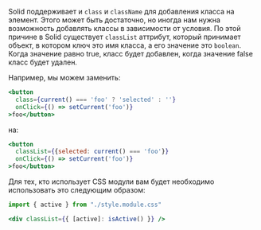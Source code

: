 Solid поддерживает и `class` и `className` для добавления класса на элемент. Этого может быть достаточно, но иногда нам нужна возможность добавлять классы в зависимости от условия. По этой причине в Solid существует `classList` аттрибут, который принимает объект, в котором ключ это имя класса, а его значение это `boolean`. Когда значение равно true, класс будет добавлен, когда значение false класс будет удален.

Например, мы можем заменить:

```jsx
<button
  class={current() === 'foo' ? 'selected' : ''}
  onClick={() => setCurrent('foo')}
>foo</button>
```

на:

```jsx
<button
  classList={{selected: current() === 'foo'}}
  onClick={() => setCurrent('foo')}
>foo</button>
```

Для тех, кто использует CSS модули вам будет необходимо использовать это следующим образом:

```jsx
import { active } from "./style.module.css"

<div classList={{ [active]: isActive() }} />
```
